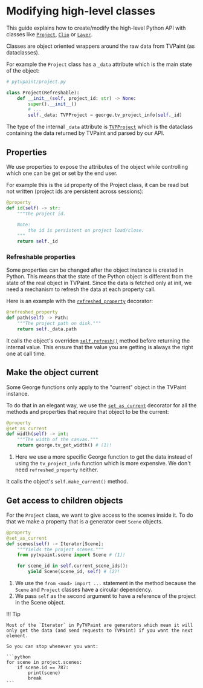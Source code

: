 # Modifying high-level classes

This guide explains how to create/modify the high-level Python API with classes like [`Project`](../api/objects/project.md), [`Clip`](../api/objects/clip.md) or [`Layer`](../api/objects/layer.md).

Classes are object oriented wrappers around the raw data from TVPaint (as dataclasses).

For example the `Project` class has a `_data` attribute which is the main state of the object:

```python
# pytvpaint/project.py

class Project(Refreshable):
    def __init__(self, project_id: str) -> None:
        super().__init__()
        # ...
        self._data: TVPProject = george.tv_project_info(self._id)
```

The type of the internal `_data` attribute is [`TVPProject`](../api/george/project.md#pytvpaint.george.grg_project.TVPProject) which is the dataclass containing the data returned by TVPaint and parsed by our API.

## Properties

We use properties to expose the attributes of the object while controlling which one can be get or set by the end user.

For example this is the `id` property of the Project class, it can be read but not written (project ids are persistent across sessions):

```python
@property
def id(self) -> str:
    """The project id.

    Note:
        the id is persistent on project load/close.
    """
    return self._id
```

### Refreshable properties

Some properties can be changed after the object instance is created in Python. This means that the state of the Python object is different from the state of the real object in TVPaint. Since the data is fetched only at init, we need a mechanism to refresh the data at each property call.

Here is an example with the [`refreshed_property`](../api/utils.md#pytvpaint.utils.RefreshedProperty) decorator:

```python
@refreshed_property
def path(self) -> Path:
    """The project path on disk."""
    return self._data.path
```

It calls the object's overriden [`self.refresh()`](../api/utils.md#pytvpaint.utils.Refreshable.refresh) method before returning the internal value. This ensure that the value you are getting is always the right one at call time.

## Make the object current

Some George functions only apply to the "current" object in the TVPaint instance.

To do that in an elegant way, we use the [`set_as_current`](../api/utils.md#pytvpaint.utils.set_as_current) decorator for all the methods and properties that require that object to be the current:

```python
@property
@set_as_current
def width(self) -> int:
    """The width of the canvas."""
    return george.tv_get_width() # (1)!
```

1. Here we use a more specific George function to get the data instead of using the `tv_project_info` function which is more expensive. We don't need `refreshed_property` neither.

It calls the object's `self.make_current()` method.

## Get access to children objects

For the `Project` class, we want to give access to the scenes inside it. To do that we make a property that is a generator over `Scene` objects.

```python
@property
@set_as_current
def scenes(self) -> Iterator[Scene]:
    """Yields the project scenes."""
    from pytvpaint.scene import Scene # (1)!

    for scene_id in self.current_scene_ids():
        yield Scene(scene_id, self) # (2)!
```

1. We use the `from <mod> import ...` statement in the method because the `Scene` and `Project` classes have a circular dependency.
2. We pass `self` as the second argument to have a reference of the project in the Scene object.

!!! Tip

    Most of the `Iterator` in PyTVPaint are generators which mean it will only get the data (and send requests to TVPaint) if you want the next element.

    So you can stop whenever you want:

    ```python
    for scene in project.scenes:
        if scene.id == 787:
            print(scene)
            break
    ```
